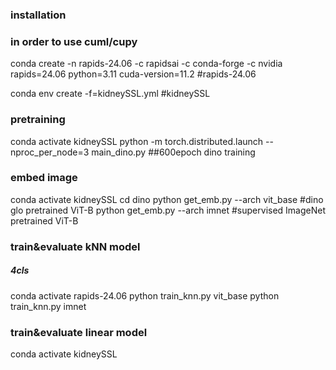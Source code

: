 

### installation


### in order to use cuml/cupy
conda create -n rapids-24.06 -c rapidsai -c conda-forge -c nvidia rapids=24.06 python=3.11 cuda-version=11.2 #rapids-24.06


conda env create -f=kidneySSL.yml #kidneySSL


### pretraining
conda activate kidneySSL
python -m torch.distributed.launch --nproc_per_node=3 main_dino.py ##600epoch dino training

### embed image
conda activate kidneySSL
cd dino
python get_emb.py --arch vit_base #dino glo pretrained ViT-B
python get_emb.py --arch imnet #supervised ImageNet pretrained ViT-B

###  train&evaluate kNN model 

##### 4cls 
conda activate rapids-24.06 
python train_knn.py vit_base 
python train_knn.py imnet

###  train&evaluate linear model
conda activate kidneySSL


### 





